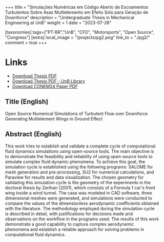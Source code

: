 +++
title = "Simulações Numéricas em Código Aberto de Escoamentos Turbulentos Sobre Asas Multielemento em Efeito Solo para Geração de Downforce"
description = "Undergraduate Thesis in Mechanical Engineering at UnB"
weight = 1
date = "2023-07-26"

[taxonomies]
tags=["PT-BR","UnB", "CFD", "Motorsports", "Open Source", "Congress"]
[extra]
local_image = "/projects/pg2.png"
link_to = "./pg2/"
comment = true
+++

# Links
- <a href="./projects/pg2/PG2_Matheus_Vidal_170078663.pdf" download="PG2_Matheus_Vidal_170078663.pdf">Download Thesis PDF</a>
- [Download Thesis PDF - UnB Library](https://bdm.unb.br/handle/10483/38713)
- <a href="./projects/pg2/CONEM2024_0426.pdf" download="CONEM2024_0426.pdf">Download CONEM24 Paper PDF</a>

## Title (English)
Open Source Numerical Simulations of Turbulent Flow over Downforce Generating Multielement Wings in Ground Effect 

## Abstract (English)
This work tries to establish and validate a complete cycle of computational fluid dynamics simulations using open-source tools. The main objective is to demonstrate the feasibility and reliability of using open-source tools to simulate complex fluid dynamic phenomena. To achieve this goal, the simulation cycle is established using the following programs: SALOME for mesh generation and pre-processing, SU2 for numerical calculations, and Paraview for results and data visualization. The chosen geometry for validating this simulation cycle is the geometry of the experiments in the doctoral thesis by Zerihan (2001), which consists of a Formula 1 car's front wing inside a wind tunnel. The case was modeled in CAD software, three dimensional meshes were generated, and simulations were conducted to compare the values of the dimensionless aerodynamic coefficients obtained with the literature. The methodology employed during the simulation cycle is described in detail, with justifications for decisions made and observations on the workflow in the programs used. The results of this work demonstrate a good capability to capture complex aerodynamic phenomena and establish a reliable approach for solving problems in computational fluid dynamics.



